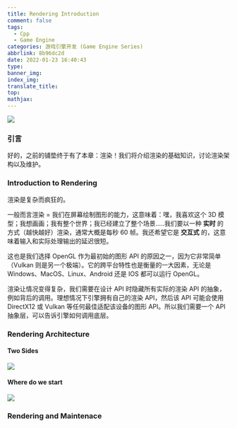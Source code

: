 ```yaml
---
title: Rendering Introduction
comment: false
tags:
  - Cpp
  - Game Engine
categories: 游戏引擎开发 (Game Engine Series)
abbrlink: 8b96dc2d
date: 2022-01-23 16:40:43
type:
banner_img:
index_img:
translate_title:
top:
mathjax:
---
```


![](https://cdn.jsdelivr.net/gh/Yousazoe/picgo-repo/img/491c7b93-f29e-4882-b34c-75aaa5fed273.png)



### 引言

好的，之前的铺垫终于有了本章：渲染！我们将介绍渲染的基础知识，讨论渲染架构以及维护。

<!--more-->



### Introduction to Rendering

渲染是复杂而疯狂的。

一般而言渲染 = 我们在屏幕绘制图形的能力，这意味着：嘿，我喜欢这个 3D 模型；我想画画；我有整个世界；我已经建立了整个场景.....我们要以一种 **实时** 的方式（越快越好）渲染，通常大概是每秒 60 帧。我还希望它是 **交互式** 的，这意味着输入和实际处理输出的延迟很短。

这也是我们选择 OpenGL 作为最初始的图形 API 的原因之一，因为它非常简单（Vulkan 则是另一个极端）。它的跨平台特性也是衡量的一大因素，无论是 Windows、MacOS、Linux、Android 还是 IOS 都可以运行 OpenGL。





渲染让情况变得复杂，我们需要在设计 API 时隐藏所有实际的渲染 API 的抽象，例如背后的调用。理想情况下引擎拥有自己的渲染 API，然后该 API 可能会使用 DirectX12 或 Vulkan 等任何最佳适配该设备的图形 API。所以我们需要一个 API 抽象层，可以告诉引擎如何调用底层。







### Rendering Architecture

#### Two Sides

![](https://cdn.jsdelivr.net/gh/Yousazoe/picgo-repo/img/image-20220124114948368.png)





#### Where do we start

![](https://cdn.jsdelivr.net/gh/Yousazoe/picgo-repo/img/image-20220124115349072.png)







### Rendering and Maintenace





